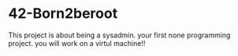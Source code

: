 # 42-Born2beroot

This project is about being a sysadmin. your first none programming project. you will work on a virtul machine!!

